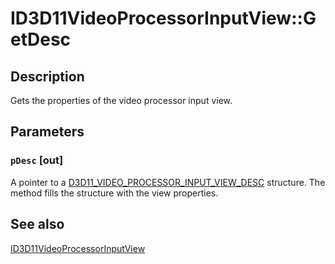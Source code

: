 # ID3D11VideoProcessorInputView::GetDesc

## Description

Gets the properties of the video processor input view.

## Parameters

### `pDesc` [out]

A pointer to a [D3D11_VIDEO_PROCESSOR_INPUT_VIEW_DESC](https://learn.microsoft.com/windows/desktop/api/d3d11/ns-d3d11-d3d11_video_processor_input_view_desc) structure. The method fills the structure with the view properties.

## See also

[ID3D11VideoProcessorInputView](https://learn.microsoft.com/windows/desktop/api/d3d11/nn-d3d11-id3d11videoprocessorinputview)